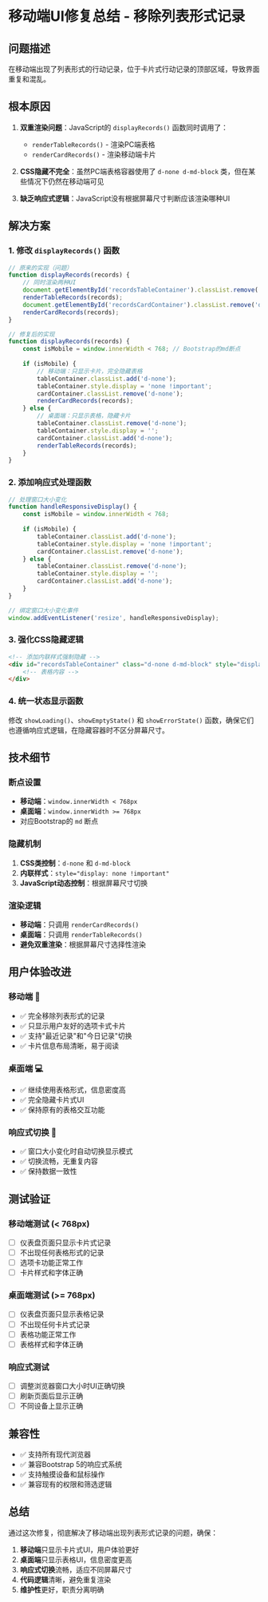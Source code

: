 # 移动端UI修复总结 - 移除列表形式记录

## 问题描述

在移动端出现了列表形式的行动记录，位于卡片式行动记录的顶部区域，导致界面重复和混乱。

## 根本原因

1. **双重渲染问题**：JavaScript的 `displayRecords()` 函数同时调用了：
   - `renderTableRecords()` - 渲染PC端表格
   - `renderCardRecords()` - 渲染移动端卡片

2. **CSS隐藏不完全**：虽然PC端表格容器使用了 `d-none d-md-block` 类，但在某些情况下仍然在移动端可见

3. **缺乏响应式逻辑**：JavaScript没有根据屏幕尺寸判断应该渲染哪种UI

## 解决方案

### 1. 修改 `displayRecords()` 函数

```javascript
// 原来的实现（问题）
function displayRecords(records) {
    // 同时渲染两种UI
    document.getElementById('recordsTableContainer').classList.remove('d-none');
    renderTableRecords(records);
    document.getElementById('recordsCardContainer').classList.remove('d-none');
    renderCardRecords(records);
}

// 修复后的实现
function displayRecords(records) {
    const isMobile = window.innerWidth < 768; // Bootstrap的md断点
    
    if (isMobile) {
        // 移动端：只显示卡片，完全隐藏表格
        tableContainer.classList.add('d-none');
        tableContainer.style.display = 'none !important';
        cardContainer.classList.remove('d-none');
        renderCardRecords(records);
    } else {
        // 桌面端：只显示表格，隐藏卡片
        tableContainer.classList.remove('d-none');
        tableContainer.style.display = '';
        cardContainer.classList.add('d-none');
        renderTableRecords(records);
    }
}
```

### 2. 添加响应式处理函数

```javascript
// 处理窗口大小变化
function handleResponsiveDisplay() {
    const isMobile = window.innerWidth < 768;
    
    if (isMobile) {
        tableContainer.classList.add('d-none');
        tableContainer.style.display = 'none !important';
        cardContainer.classList.remove('d-none');
    } else {
        tableContainer.classList.remove('d-none');
        tableContainer.style.display = '';
        cardContainer.classList.add('d-none');
    }
}

// 绑定窗口大小变化事件
window.addEventListener('resize', handleResponsiveDisplay);
```

### 3. 强化CSS隐藏逻辑

```html
<!-- 添加内联样式强制隐藏 -->
<div id="recordsTableContainer" class="d-none d-md-block" style="display: none !important;">
    <!-- 表格内容 -->
</div>
```

### 4. 统一状态显示函数

修改 `showLoading()`、`showEmptyState()` 和 `showErrorState()` 函数，确保它们也遵循响应式逻辑，在隐藏容器时不区分屏幕尺寸。

## 技术细节

### 断点设置
- **移动端**：`window.innerWidth < 768px`
- **桌面端**：`window.innerWidth >= 768px`
- 对应Bootstrap的 `md` 断点

### 隐藏机制
1. **CSS类控制**：`d-none` 和 `d-md-block`
2. **内联样式**：`style="display: none !important"`
3. **JavaScript动态控制**：根据屏幕尺寸切换

### 渲染逻辑
- **移动端**：只调用 `renderCardRecords()`
- **桌面端**：只调用 `renderTableRecords()`
- **避免双重渲染**：根据屏幕尺寸选择性渲染

## 用户体验改进

### 移动端 📱
- ✅ 完全移除列表形式的记录
- ✅ 只显示用户友好的选项卡式卡片
- ✅ 支持"最近记录"和"今日记录"切换
- ✅ 卡片信息布局清晰，易于阅读

### 桌面端 💻
- ✅ 继续使用表格形式，信息密度高
- ✅ 完全隐藏卡片式UI
- ✅ 保持原有的表格交互功能

### 响应式切换 🔄
- ✅ 窗口大小变化时自动切换显示模式
- ✅ 切换流畅，无重复内容
- ✅ 保持数据一致性

## 测试验证

### 移动端测试 (< 768px)
- [ ] 仪表盘页面只显示卡片式记录
- [ ] 不出现任何表格形式的记录
- [ ] 选项卡功能正常工作
- [ ] 卡片样式和字体正确

### 桌面端测试 (>= 768px)  
- [ ] 仪表盘页面只显示表格记录
- [ ] 不出现任何卡片式记录
- [ ] 表格功能正常工作
- [ ] 表格样式和字体正确

### 响应式测试
- [ ] 调整浏览器窗口大小时UI正确切换
- [ ] 刷新页面后显示正确
- [ ] 不同设备上显示正确

## 兼容性

- ✅ 支持所有现代浏览器
- ✅ 兼容Bootstrap 5的响应式系统
- ✅ 支持触摸设备和鼠标操作
- ✅ 兼容现有的权限和筛选逻辑

## 总结

通过这次修复，彻底解决了移动端出现列表形式记录的问题，确保：

1. **移动端**只显示卡片式UI，用户体验更好
2. **桌面端**只显示表格UI，信息密度更高  
3. **响应式切换**流畅，适应不同屏幕尺寸
4. **代码逻辑**清晰，避免重复渲染
5. **维护性**更好，职责分离明确 